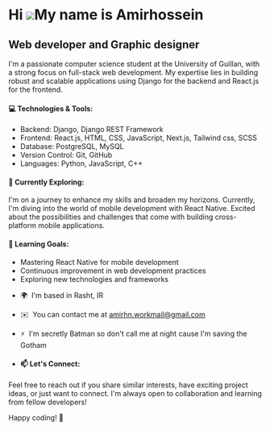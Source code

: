 Hi ![](https://user-images.githubusercontent.com/18350557/176309783-0785949b-9127-417c-8b55-ab5a4333674e.gif)My name is Amirhossein
===================================================================================================================================

Web developer and Graphic designer
----------------------------------

I'm a passionate computer science student at the University of Guillan, with a strong focus on full-stack web development. My expertise lies in building robust and scalable applications using Django for the backend and React.js for the frontend.

#### 💻 Technologies & Tools:
- Backend: Django, Django REST Framework
- Frontend: React.js, HTML, CSS, JavaScript, Next.js, Tailwind css, SCSS
- Database: PostgreSQL, MySQL
- Version Control: Git, GitHub
- Languages: Python, JavaScript, C++

#### 🚀 Currently Exploring:
I'm on a journey to enhance my skills and broaden my horizons. Currently, I'm diving into the world of mobile development with React Native. Excited about the possibilities and challenges that come with building cross-platform mobile applications.

#### 🌱 Learning Goals:
- Mastering React Native for mobile development
- Continuous improvement in web development practices
- Exploring new technologies and frameworks

*   🌍  I'm based in Rasht, IR
*   ✉️  You can contact me at [amirhn.workmail@gmail.com](mailto:amirhn.workmail@gmail.com)
*   ⚡  I'm secretly Batman so don't call me at night cause I'm saving the Gotham

*   #### 📫 Let's Connect:
Feel free to reach out if you share similar interests, have exciting project ideas, or just want to connect. I'm always open to collaboration and learning from fellow developers!

Happy coding! 🚀
